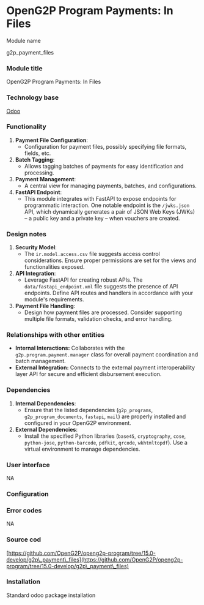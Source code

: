 # OpenG2P Program Payments: In Files

Module name

g2p\_payment\_files

### Module title

OpenG2P Program Payments: In Files

### Technology base

[Odoo](https://www.odoo.com/)

### Functionality

1. **Payment File Configuration**:
   * Configuration for payment files, possibly specifying file formats, fields, etc.
2. **Batch Tagging**:
   * Allows tagging batches of payments for easy identification and processing.
3. **Payment Management**:
   * A central view for managing payments, batches, and configurations.
4. **FastAPI Endpoint**:
   * This module integrates with FastAPI to expose endpoints for programmatic interaction. One notable endpoint is the `/jwks.json` API, which dynamically generates a pair of JSON Web Keys (JWKs) – a public key and a private key – when vouchers are created.

### Design notes

1. **Security Model**:
   * The `ir.model.access.csv` file suggests access control considerations. Ensure proper permissions are set for the views and functionalities exposed.
2. **API Integration**:
   * Leverage FastAPI for creating robust APIs. The `data/fastapi_endpoint.xml` file suggests the presence of API endpoints. Define API routes and handlers in accordance with your module's requirements.
3. **Payment File Handling**:
   * Design how payment files are processed. Consider supporting multiple file formats, validation checks, and error handling.

### Relationships with other entities

* **Internal Interactions:** Collaborates with the `g2p.program.payment.manager` class for overall payment coordination and batch management.
* **External Integration:** Connects to the external payment interoperability layer API for secure and efficient disbursement execution.

### Dependencies

1. **Internal Dependencies**:
   * Ensure that the listed dependencies (`g2p_programs`, `g2p_program_documents`, `fastapi`, `mail`) are properly installed and configured in your OpenG2P environment.
2. **External Dependencies**:
   * Install the specified Python libraries (`base45`, `cryptography`, `cose`, `python-jose`, `python-barcode`, `pdfkit`, `qrcode`, `wkhtmltopdf`). Use a virtual environment to manage dependencies.

### User interface

NA

### Configuration



### Error codes

NA

### Source cod

[https://github.com/OpenG2P/openg2p-program/tree/15.0-develop/g2p\_payment\_files](https://github.com/OpenG2P/openg2p-program/tree/15.0-develop/g2p\_payment\_files)

### Installation

Standard odoo package installation
